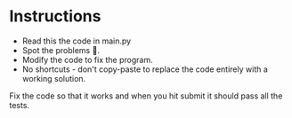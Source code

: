# Instructions

- Read this the code in main.py
- Spot the problems 🐞.
- Modify the code to fix the program.
- No shortcuts - don't copy-paste to replace the code entirely with a working solution.

Fix the code so that it works and when you hit submit it should pass all the tests.
